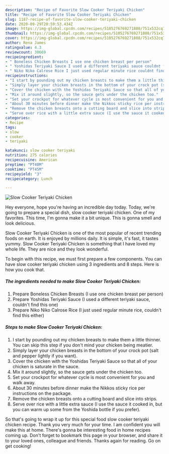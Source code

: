 ```yaml
---
description: "Recipe of Favorite Slow Cooker Teriyaki Chicken"
title: "Recipe of Favorite Slow Cooker Teriyaki Chicken"
slug: 1187-recipe-of-favorite-slow-cooker-teriyaki-chicken
date: 2020-09-29T20:59:53.434Z
image: https://img-global.cpcdn.com/recipes/5105276769271808/751x532cq70/slow-cooker-teriyaki-chicken-recipe-main-photo.jpg
thumbnail: https://img-global.cpcdn.com/recipes/5105276769271808/751x532cq70/slow-cooker-teriyaki-chicken-recipe-main-photo.jpg
cover: https://img-global.cpcdn.com/recipes/5105276769271808/751x532cq70/slow-cooker-teriyaki-chicken-recipe-main-photo.jpg
author: Rena James
ratingvalue: 4.3
reviewcount: 30669
recipeingredient:
- " Boneless Chicken Breasts I use one chicken breast per person"
- " Yoshidas Teriyaki Sauce I used a different teriyaki sauce couldnt find this one"
- " Niko Niko Calrose Rice I just used regular minute rice couldnt find this either"
recipeinstructions:
- "I start by pounding out my chicken breasts to make them a little thinner. You can skip this step if you don&#39;t mind your chicken being meatier."
- "Simply layer your chicken breasts in the bottom of your crock pot (salt and pepper lightly if you want)."
- "Cover the chicken with the Yoshidas Teriyaki Sauce so that all of your chicken is saturate in the sauce."
- "Mix it around slightly, so the sauce gets under the chicken too."
- "Set your crockpot for whatever cycle is most convenient for you and walk away."
- "About 30 minutes before dinner make the Nikkos sticky rice per instructions on the package."
- "Remove the chicken breasts onto a cutting board and slice into strips."
- "Serve over rice with a little extra sauce (I use the sauce it cooked in, but you can warm up some from the Yoshida bottle if you prefer)."
categories:
- Recipe
tags:
- slow
- cooker
- teriyaki

katakunci: slow cooker teriyaki 
nutrition: 275 calories
recipecuisine: American
preptime: "PT40M"
cooktime: "PT45M"
recipeyield: "3"
recipecategory: Lunch

---
```



![Slow Cooker Teriyaki Chicken](https://img-global.cpcdn.com/recipes/5105276769271808/751x532cq70/slow-cooker-teriyaki-chicken-recipe-main-photo.jpg)

Hey everyone, hope you're having an incredible day today. Today, we're going to prepare a special dish, slow cooker teriyaki chicken. One of my favorites. This time, I'm gonna make it a bit unique. This is gonna smell and look delicious.

Slow Cooker Teriyaki Chicken is one of the most popular of recent trending foods on earth. It is enjoyed by millions daily. It is simple, it's fast, it tastes yummy. Slow Cooker Teriyaki Chicken is something that I have loved my whole life. They are nice and they look wonderful.




To begin with this recipe, we must first prepare a few components. You can have slow cooker teriyaki chicken using 3 ingredients and 8 steps. Here is how you cook that.

<!--inarticleads1-->

##### The ingredients needed to make Slow Cooker Teriyaki Chicken:

1. Prepare  Boneless Chicken Breasts (I use one chicken breast per person)
1. Prepare  Yoshidas Teriyaki Sauce (I used a different teriyaki sauce, couldn&#39;t find this one)
1. Prepare  Niko Niko Calrose Rice (I just used regular minute rice, couldn&#39;t find this either)




<!--inarticleads2-->

##### Steps to make Slow Cooker Teriyaki Chicken:

1. I start by pounding out my chicken breasts to make them a little thinner. You can skip this step if you don&#39;t mind your chicken being meatier.
1. Simply layer your chicken breasts in the bottom of your crock pot (salt and pepper lightly if you want).
1. Cover the chicken with the Yoshidas Teriyaki Sauce so that all of your chicken is saturate in the sauce.
1. Mix it around slightly, so the sauce gets under the chicken too.
1. Set your crockpot for whatever cycle is most convenient for you and walk away.
1. About 30 minutes before dinner make the Nikkos sticky rice per instructions on the package.
1. Remove the chicken breasts onto a cutting board and slice into strips.
1. Serve over rice with a little extra sauce (I use the sauce it cooked in, but you can warm up some from the Yoshida bottle if you prefer).




So that's going to wrap it up for this special food slow cooker teriyaki chicken recipe. Thank you very much for your time. I am confident you will make this at home. There's gonna be interesting food in home recipes coming up. Don't forget to bookmark this page in your browser, and share it to your loved ones, colleague and friends. Thanks again for reading. Go on get cooking!
